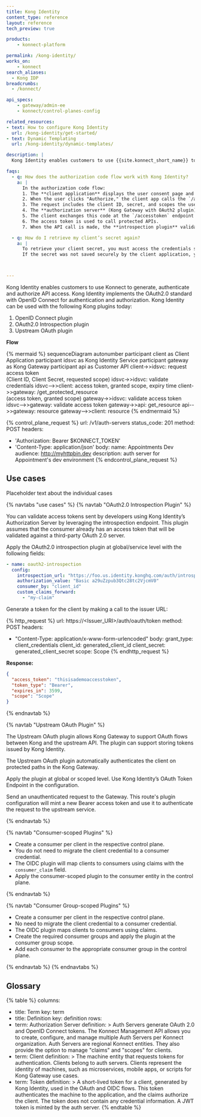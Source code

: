 ```yaml
---
title: Kong Identity
content_type: reference
layout: reference
tech_preview: true

products:
    - konnect-platform

permalink: /kong-identity/
works_on:
    - konnect
search_aliases:
  - Kong IDP
breadcrumbs:
  - /konnect/

api_specs:
    - gateway/admin-ee
    - konnect/control-planes-config

related_resources:
- text: How to configure Kong Identity
  url: /kong-identity/get-started/
- text: Dynamic Templating
  url: /kong-identity/dynamic-templates/

description: |
  Kong Identity enables customers to use {{site.konnect_short_name}} to generate, authenticate and authorize API access. Kong Identity implements the OAuth2.0 standard with OpenID Connect for authentication and authorization. 

faqs:
  - q: How does the authorization code flow work with Kong Identity?
    a: |
      In the authorization code flow:
      1. The **client application** displays the user consent page and authenticates the user (this part is handled outside Kong).
      2. When the user clicks "Authorize," the client app calls the `/authorize` endpoint created by attaching the OAuth2 plugin to a service.
      3. The request includes the client ID, secret, and scopes the user consented to.
      4. The **authorization server** (Kong Gateway with OAuth2 plugin) validates the client credentials and returns an **authorization code**.
      5. The client exchanges this code at the `/accesstoken` endpoint for access tokens.
      6. The access token is used to call protected APIs.
      7. When the API call is made, the **introspection plugin** validates the token with the Identity Provider (IdP), identifies the associated consumer, and adds `x-consumer-*` headers to the upstream request.

  - q: How do I retrieve my client’s secret again?
    a: |
      To retrieve your client secret, you must access the credentials stored in the service or plugin configuration. 
      If the secret was not saved securely by the client application, you may need to generate a new secret through the Kong Admin API or relevant client management interface.



---
```

Kong Identity enables customers to use Konnect to generate, authenticate and authorize API access. Kong Identity implements the OAuth2.0 standard with OpenID Connect for authentication and authorization. Kong Identity can be used with the following Kong plugins today:
  1. OpenID Connect plugin
  2. OAuth2.0 Introspection plugin
  3. Upstream OAuth plugin


**Flow**
<!--vale off-->
{% mermaid %}
sequenceDiagram
    autonumber
    participant client as Client Application
    participant idsvc as Kong Identity Service
    participant gateway as Kong Gateway
    participant api as Customer API
    client->>idsvc: request access token<br>(Client ID, Client Secret, requested scope)
    idsvc->>idsvc: validate credentials
    idsvc-->>client: access token, granted scope, expiry time
    client->>gateway: /get_protected_resource<br>(access token, granted scope)
    gateway->>idsvc: validate access token
    idsvc-->>gateway: validate access token
    gateway->>api: get_resource
    api-->>gateway: resource
    gateway-->>client: resource
{% endmermaid %}
<!--vale on-->


<!--vale off-->
{% control_plane_request %}
url: /v1/auth-servers
status_code: 201
method: POST
headers:
  - 'Authorization: Bearer $KONNECT_TOKEN'
  - 'Content-Type: application/json'
body:
  name: Appointments Dev
  audience: http://myhttpbin.dev
  description: auth server for Appointment's dev environment
{% endcontrol_plane_request %}
<!--vale on-->





## Use cases
Placeholder text about the individual cases



{% navtabs "use cases" %}
{% navtab "OAuth2.0 Introspection Plugin" %}

You can validate access tokens sent by developers using Kong Identity’s Authorization Server by leveraging the introspection endpoint. This plugin assumes that the consumer already has an access token that will be validated against a third-party OAuth 2.0 server.

Apply the OAuth2.0 introspection plugin at global/service level with the following fields:

```yaml
- name: oauth2-introspection
  config:
    introspection_url: "https://foo.us.identity.konghq.com/auth/introspection"
    authorization_value: "Basic a29uZzpub3Qtc28tc2VjcmV0"
    consumer_by: "client_id"
    custom_claims_forward:
      - "my-claim"
```

Generate a token for the client by making a call to the issuer URL:

<!--vale off-->
{% http_request %}
url: https://<Issuer_URI>/auth/oauth/token
method: POST
headers:
  - "Content-Type: application/x-www-form-urlencoded"
body:
  grant_type: client_credentials
  client_id: generated_client_id
  client_secret: generated_client_secret
  scope: Scope
{% endhttp_request %}
<!--vale on-->


**Response:**
```json
{
  "access_token": "thisisademoaccesstoken",
  "token_type": "Bearer",
  "expires_in": 3599,
  "scope": "Scope"
}
```

{% endnavtab %}

{% navtab "Upstream OAuth Plugin" %}

The Upstream OAuth plugin allows Kong Gateway to support OAuth flows between Kong and the upstream API. The plugin can support storing tokens issued by Kong Identity.

The Upstream OAuth plugin automatically authenticates the client on protected paths in the Kong Gateway.

Apply the plugin at global or scoped level. Use Kong Identity’s OAuth Token Endpoint in the configuration.

Send an unauthenticated request to the Gateway. This route's plugin configuration will mint a new Bearer access token and use it to authenticate the request to the upstream service.

{% endnavtab %}

{% navtab "Consumer-scoped Plugins" %}

- Create a consumer per client in the respective control plane.
- You do not need to migrate the client credential to a consumer credential.
- The OIDC plugin will map clients to consumers using claims with the `consumer_claim` field.
- Apply the consumer-scoped plugin to the consumer entity in the control plane.

{% endnavtab %}

{% navtab "Consumer Group-scoped Plugins" %}

- Create a consumer per client in the respective control plane.
- No need to migrate the client credential to a consumer credential.
- The OIDC plugin maps clients to consumers using claims.
- Create the required consumer groups and apply the plugin at the consumer group scope.
- Add each consumer to the appropriate consumer group in the control plane.

{% endnavtab %}
{% endnavtabs %}


## Glossary 
{% table %}
columns:
  - title: Term
    key: term
  - title: Definition
    key: definition
rows:
  - term: Authorization Server
    definition: >
      Auth Servers generate OAuth 2.0 and OpenID Connect tokens. The Konnect Management API allows you to create, configure, and manage multiple Auth Servers per Konnect organization. Auth Servers are regional Konnect entities. They also provide the option to manage "claims" and "scopes" for clients.
  - term: Client
    definition: >
      The machine entity that requests tokens for authentication. Clients belong to auth servers. Clients represent the identity of machines, such as microservices, mobile apps, or scripts for Kong Gateway use cases.
  - term: Token
    definition: >
      A short-lived token for a client, generated by Kong Identity, used in the OAuth and OIDC flows. This token authenticates the machine to the application, and the claims authorize the client. The token does not contain any credential information. A JWT token is minted by the auth server.
{% endtable %}
